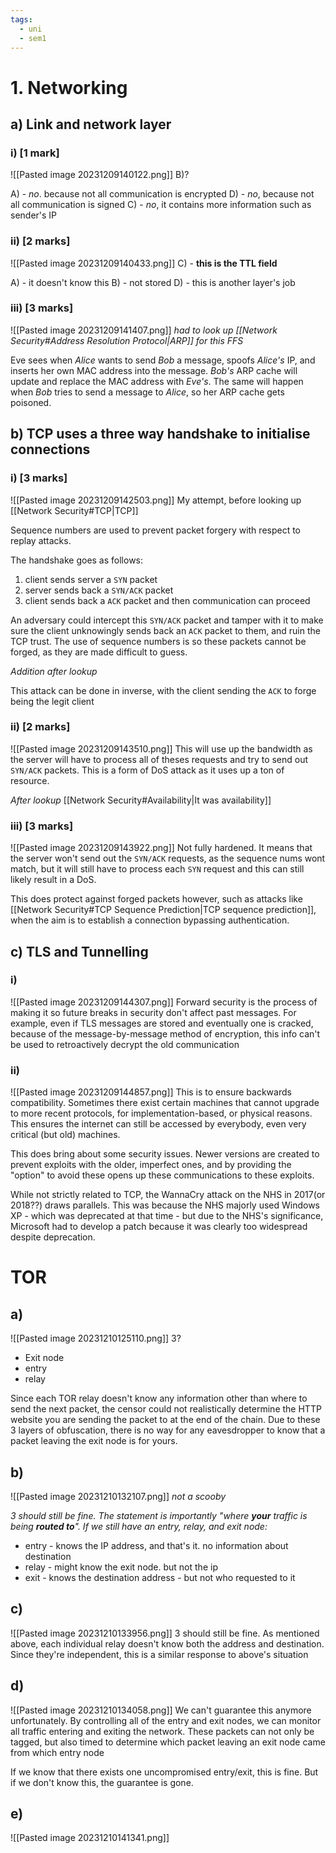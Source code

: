 ```yaml
---
tags:
  - uni
  - sem1
---
```

# 1. Networking
## a) Link and network layer
### i) \[1 mark]
![[Pasted image 20231209140122.png]]
B)?

A) - *no*. because not all communication is encrypted
D) - *no*, because not all communication is signed
C) - *no*, it contains more information such as sender's IP
### ii) \[2 marks]
![[Pasted image 20231209140433.png]]
C) - **this is the TTL field**

A) - it doesn't know this
B) - not stored
D) - this is another layer's job
### iii) \[3 marks]
![[Pasted image 20231209141407.png]]
*had to look up [[Network Security#Address Resolution Protocol|ARP]] for this FFS*

Eve sees when *Alice* wants to send *Bob* a message, spoofs *Alice's* IP, and inserts her own MAC address into the message. *Bob's* ARP cache will update and replace the MAC address with *Eve's*. The same will happen when *Bob* tries to send a message to *Alice*, so her ARP cache gets poisoned.
## b) TCP uses a three way handshake to initialise connections
### i) \[3 marks]
![[Pasted image 20231209142503.png]]
My attempt, before looking up [[Network Security#TCP|TCP]] 

Sequence numbers are used to prevent packet forgery with respect to replay attacks.

The handshake goes as follows:
1. client sends server a `SYN` packet
2. server sends back a `SYN/ACK` packet
3. client sends back a `ACK` packet
and then communication can proceed

An adversary could intercept this `SYN/ACK` packet and tamper with it to make sure the client unknowingly sends back an `ACK` packet to them, and ruin the TCP trust.
The use of sequence numbers is so these packets cannot be forged, as they are made difficult to guess.

*Addition after lookup*

This attack can be done in inverse, with the client sending the `ACK` to forge being the legit client
### ii) \[2 marks]
![[Pasted image 20231209143510.png]]
This will use up the bandwidth as the server will have to process all of theses requests and try to send out `SYN/ACK` packets. This is a form of DoS attack as it uses up a ton of resource.

*After lookup*
[[Network Security#Availability|It was availability]]

### iii) \[3 marks]
![[Pasted image 20231209143922.png]]
Not fully hardened. It means that the server won't send out the `SYN/ACK` requests, as the sequence nums wont match, but it will still have to process each `SYN` request and this can still likely result in a DoS.

This does protect against forged packets however, such as attacks like [[Network Security#TCP Sequence Prediction|TCP sequence prediction]], when the aim is to establish a connection bypassing authentication.
## c) TLS and Tunnelling
### i)
![[Pasted image 20231209144307.png]]
Forward security is the process of making it so future breaks in security don't affect past messages.
For example, even if TLS messages are stored and eventually one is cracked, because of the message-by-message method of encryption, this info can't be used to retroactively decrypt the old communication
### ii) 
![[Pasted image 20231209144857.png]]
This is to ensure backwards compatibility. Sometimes there exist certain machines that cannot upgrade to more recent protocols, for implementation-based, or physical reasons. This ensures the internet can still be accessed by everybody, even very critical (but old) machines.

This does bring about some security issues. Newer versions are created to prevent exploits with the older, imperfect ones, and by providing the "option" to avoid these opens up these communications to these exploits. 

While not strictly related to TCP, the WannaCry attack on the NHS in 2017(or 2018??) draws parallels. This was because the NHS majorly used Windows XP - which was deprecated at that time - but due to the NHS's significance, Microsoft had to develop a patch because it was clearly too widespread despite deprecation.
# TOR
## a)
![[Pasted image 20231210125110.png]]
3? 

- Exit node
- entry
- relay

Since each TOR relay doesn't know any information other than where to send the next packet, the censor could not realistically determine the HTTP website you are sending the packet to at the end of the chain. Due to these 3 layers of obfuscation, there is no way for any eavesdropper to know that a packet leaving the exit node is for yours.

## b)
![[Pasted image 20231210132107.png]]
*not a scooby*

*3 should still be fine. The statement is importantly "where **your** traffic is being **routed to**". If we still have an entry, relay, and exit node:*
- entry - knows the IP address, and that's it. no information about destination
- relay - might know the exit node. but not the ip
- exit - knows the destination address - but not who requested to it
## c)
![[Pasted image 20231210133956.png]]
3 should still be fine. As mentioned above, each individual relay doesn't know both the address and destination. Since they're independent, this is a similar response to above's situation
## d)
![[Pasted image 20231210134058.png]]
We can't guarantee this anymore unfortunately. By controlling all of the entry and exit nodes, we can monitor all traffic entering and exiting the network. These packets can not only be tagged, but also timed to determine which packet leaving an exit node came from which entry node

If we know that there exists one uncompromised entry/exit, this is fine. But if we don't know this, the guarantee is gone.
## e)
![[Pasted image 20231210141341.png]]
